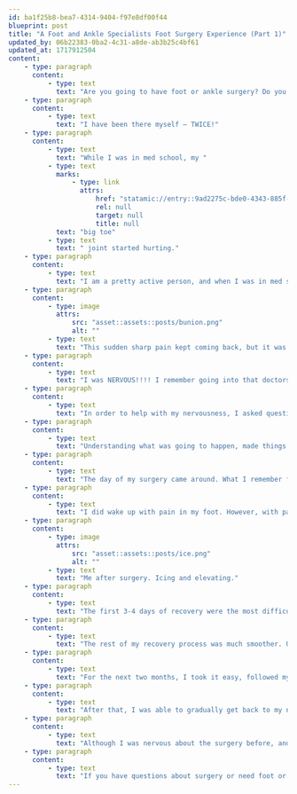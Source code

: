 ```yaml
---
id: ba1f25b8-bea7-4314-9404-f97e8df00f44
blueprint: post
title: "A Foot and Ankle Specialists Foot Surgery Experience (Part 1)"
updated_by: 06b22383-0ba2-4c31-a8de-ab3b25c4bf61
updated_at: 1717912504
content:
    - type: paragraph
      content:
          - type: text
            text: "Are you going to have foot or ankle surgery? Do you have a million and one questions about it? Are you nervous? I know how you feel!"
    - type: paragraph
      content:
          - type: text
            text: "I have been there myself – TWICE!"
    - type: paragraph
      content:
          - type: text
            text: "While I was in med school, my "
          - type: text
            marks:
                - type: link
                  attrs:
                      href: "statamic://entry::9ad2275c-bde0-4343-885f-a0826f2e37ee"
                      rel: null
                      target: null
                      title: null
            text: "big toe"
          - type: text
            text: " joint started hurting."
    - type: paragraph
      content:
          - type: text
            text: "I am a pretty active person, and when I was in med school I would wake up, work out, study all day and work out again before bed. I also have a pretty high pain tolerance. One day, while walking to class I had a sudden sharp pain in my big toe joint on my left foot. It literally stopped me in my tracks. The pain subsided after a few seconds, so I went on with my day and forgot about it."
    - type: paragraph
      content:
          - type: image
            attrs:
                src: "asset::assets::posts/bunion.png"
                alt: ""
          - type: text
            text: "This sudden sharp pain kept coming back, but it was becoming more frequent. At this point in my education, I knew that the pain was because of a bunion, but I had not learned all the details about the bunion surgery or the process of surgery. I did however know that I would likely need surgery to get rid of the bunion pain."
    - type: paragraph
      content:
          - type: text
            text: "I was NERVOUS!!!! I remember going into that doctors appointment and dreading hearing that I would need bunion surgery, even though that is what I KNEW was going to happen!"
    - type: paragraph
      content:
          - type: text
            text: "In order to help with my nervousness, I asked questions. I asked my doctor all the questions that I made me nervous. Like – how long will I be off of my feet? When can I get back to normal activities? How long is bunion surgery?"
    - type: paragraph
      content:
          - type: text
            text: "Understanding what was going to happen, made things more clear in my mind and helped make me less nervous."
    - type: paragraph
      content:
          - type: text
            text: "The day of my surgery came around. What I remember from that day is going into pre-op, changing my clothes, speaking with a nurse and seeing the anesthesiologist. After that, I remember nothing until I woke up."
    - type: paragraph
      content:
          - type: text
            text: "I did wake up with pain in my foot. However, with pain medication, icing and elevating the pain got better. I was very fortunate that for the next two weeks, my mom took care of me. She cooked for me, she set up my showers for me and helped me with whatever I needed. Having help when recovering from bunion surgery (or any surgery) will make your life much easier."
    - type: paragraph
      content:
          - type: image
            attrs:
                src: "asset::assets::posts/ice.png"
                alt: ""
          - type: text
            text: "Me after surgery. Icing and elevating."
    - type: paragraph
      content:
          - type: text
            text: "The first 3-4 days of recovery were the most difficult for me because of the pain. My post operative splint was too tight on my heel, so I was also having heel pain. After I had that post-op splint removed, I felt MUCH BETTER."
    - type: paragraph
      content:
          - type: text
            text: "The rest of my recovery process was much smoother. Using crutches and doors was annoying, but nothing that can’t be handled."
    - type: paragraph
      content:
          - type: text
            text: "For the next two months, I took it easy, followed my doctors instructions and got better!"
    - type: paragraph
      content:
          - type: text
            text: "After that, I was able to gradually get back to my normal activities."
    - type: paragraph
      content:
          - type: text
            text: "Although I was nervous about the surgery before, and was in some pain in the initial recovery process, I am glad I did it. I am now pain free and can do whatever activities I want to!"
    - type: paragraph
      content:
          - type: text
            text: "If you have questions about surgery or need foot or ankle surgery, call {{ business:phone }} to schedule an appointment today!"
---
```

